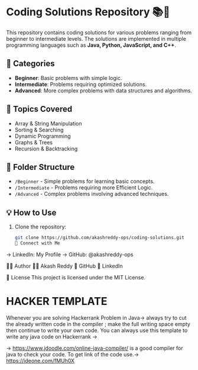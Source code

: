 # Coding Solutions Repository 📚🚀

This repository contains coding solutions for various problems ranging from beginner to intermediate levels. The solutions are implemented in multiple programming languages such as **Java, Python, JavaScript, and C++**.

## 📌 Categories
- **Beginner**: Basic problems with simple logic.
- **Intermediate**: Problems requiring optimized solutions.
- **Advanced**: More complex problems with data structures and algorithms.

## 📜 Topics Covered
- Array & String Manipulation
- Sorting & Searching
- Dynamic Programming
- Graphs & Trees
- Recursion & Backtracking

## 📂 Folder Structure
- `/Beginner` - Simple problems for learning basic concepts.
- `/Intermediate` - Problems requiring more Efficient Logic.
- `/Advanced` - Complex problems involving advanced techniques.

## 💡 How to Use
1. Clone the repository:
   ```bash
   git clone https://github.com/akashreddy-ops/coding-solutions.git
   🔗 Connect with Me
-> LinkedIn: My Profile
-> GitHub: @akashreddy-ops

🙋‍♂️ Author
👨‍💻 Akash Reddy
🔗 GitHub
🔗 LinkedIn

📄 License
This project is licensed under the MIT License.


# HACKER TEMPLATE

   Whenever you are solving Hackerrank Problem in Java-> always try to cut the already written code in the compiler ; make the full writing space empty then continue to write your own code. 
   You can always use this template to write any java code on Hackerrank ->

   -> https://www.jdoodle.com/online-java-compiler/ is a good compiler for java to check your code.
   To get link of the code use.-> https://ideone.com/fMUh0X 

